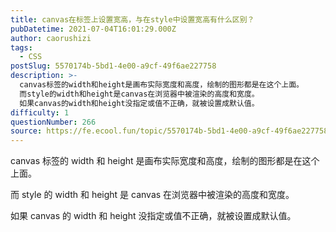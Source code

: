 ```yaml
---
title: canvas在标签上设置宽高，与在style中设置宽高有什么区别？
pubDatetime: 2021-07-04T16:01:29.000Z
author: caorushizi
tags:
  - CSS
postSlug: 5570174b-5bd1-4e00-a9cf-49f6ae227758
description: >-
  canvas标签的width和height是画布实际宽度和高度，绘制的图形都是在这个上面。
  而style的width和height是canvas在浏览器中被渲染的高度和宽度。
  如果canvas的width和height没指定或值不正确，就被设置成默认值。
difficulty: 1
questionNumber: 266
source: https://fe.ecool.fun/topic/5570174b-5bd1-4e00-a9cf-49f6ae227758
---
```


canvas 标签的 width 和 height 是画布实际宽度和高度，绘制的图形都是在这个上面。

而 style 的 width 和 height 是 canvas 在浏览器中被渲染的高度和宽度。

如果 canvas 的 width 和 height 没指定或值不正确，就被设置成默认值。
